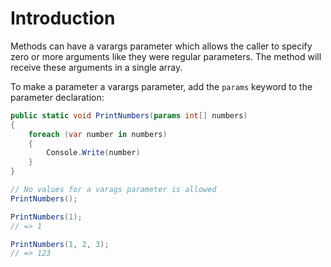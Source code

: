 # Introduction

Methods can have a varargs parameter which allows the caller to specify zero or more arguments like they were regular parameters. The method will receive these arguments in a single array.

To make a parameter a varargs parameter, add the `params` keyword to the parameter declaration:

```csharp
public static void PrintNumbers(params int[] numbers)
{
    foreach (var number in numbers)
    {
        Console.Write(number)
    }
}

// No values for a varags parameter is allowed
PrintNumbers();

PrintNumbers(1);
// => 1

PrintNumbers(1, 2, 3);
// => 123
```
